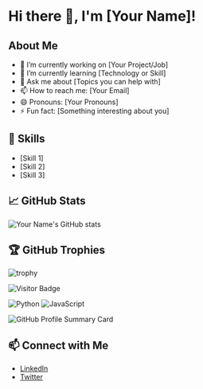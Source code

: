 # Hi there 👋, I'm [Your Name]!

## About Me
- 🔭 I’m currently working on [Your Project/Job]
- 🌱 I’m currently learning [Technology or Skill]
- 💬 Ask me about [Topics you can help with]
- 📫 How to reach me: [Your Email]
- 😄 Pronouns: [Your Pronouns]
- ⚡ Fun fact: [Something interesting about you]

## 🚀 Skills
- [Skill 1]
- [Skill 2]
- [Skill 3]

## 📈 GitHub Stats
![Your Name's GitHub stats](https://github-readme-stats.vercel.app/api?username=YOUR_GITHUB_USERNAME&show_icons=true&theme=radical)

## 🏆 GitHub Trophies
![trophy](https://github-profile-trophy.vercel.app/?username=YOUR_GITHUB_USERNAME&theme=onedark)

![Visitor Badge](https://visitor-badge.laobi.icu/badge?page_id=YOUR_GITHUB_USERNAME.YOUR_REPO_NAME)

![Python](https://img.shields.io/badge/-Python-3776AB?style=for-the-badge&logo=python&logoColor=white)
![JavaScript](https://img.shields.io/badge/-JavaScript-F7DF1E?style=for-the-badge&logo=javascript&logoColor=white)

![GitHub Profile Summary Card](https://github-profile-summary-cards.vercel.app/api/cards/profile-details?username=YOUR_GITHUB_USERNAME&theme=vue)



## 📫 Connect with Me
- [LinkedIn](https://www.linkedin.com/in/your-linkedin/)
- [Twitter](https://twitter.com/your-twitter/)
